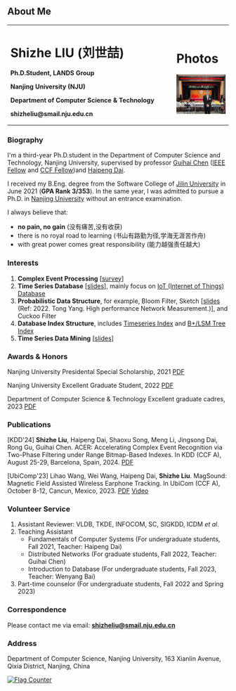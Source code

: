 ## About Me
<table border="0">
  <tr>
    <td width="75%">
      <p><h1>Shizhe LIU (刘世喆)</h1></p>
      <p><b>Ph.D.Student, LANDS Group</b></p>
      <p><b>Nanjing University (NJU)</b></p>
      <p><b>Department of Computer Science & Technology</b></p>
      <p><b>shizheliu@smail.nju.edu.cn</b></p>
    </td>
    <td width="25%">
      <p><h1>Photos</h1></p>
      <img src="1191688034108_.pic.jpg" width="100%">
    </td>
  </tr>
</table>

### Biography
I'm a third-year Ph.D.student in the Department of Computer Science and Technology, Nanjing University, supervised by professor [Guihai Chen](http://cs.nju.edu.cn/gchen) ([IEEE Fellow](https://www.comsoc.org/membership/ieee-fellows/2023) and [CCF Fellow](https://www.ccf.org.cn/Membership/Individual_member/Honor/2021-07-21/671453.shtml))and [Haipeng Dai](https://cs.nju.edu.cn/daihp/).

I received my B.Eng. degree from the Software College of [Jilin University](https://www.jlu.edu.cn/) in June 2021 (**GPA Rank 3/353**). In the same year, I was admitted to pursue a Ph.D. in [Nanjing University](https://www.nju.edu.cn/) without an entrance examination.

I always believe that: 
 - **no pain, no gain** (没有痛苦,没有收获)
 - there is no royal road to learning (书山有路勤为径,学海无涯苦作舟)
 - with great power comes great responsibility (能力越强责任越大)

### Interests

1. **Complex Event Processing** [[survey](https://link.springer.com/article/10.1007/s00778-019-00557-w)]
2. **Time Series Database** [[slides](/Introduction_to_Time_Series_Database.pdf)], mainly focus on [IoT (Internet of Things) Database](https://iotdb.apache.org/zh/)
3. **Probabilistic Data Structure**, for example, Bloom Filter, Sketch [[slides](/sketch.pptx) (Ref: 2022. Tong Yang. High performance Network Measurement.)], and Cuckoo Filter
4. **Database Index Structure**, includes [Timeseries Index](https://link.springer.com/article/10.1007/s00778-019-00573-w) and [B+/LSM Tree Index](https://dl.acm.org/doi/10.1145/3299869.3300097)
5. **Time Series Data Mining** [[slides](/Time_Series_Data_Mining.pdf)]


### Awards & Honors
Nanjing University Presidental Special Scholarship, 2021 [PDF](/credentials/doctor_scholarship.pdf)

Nanjing University Excellent Graduate Student, 2022 [PDF](/credentials/excellent_student.pdf)

Department of Computer Science & Technology Excellent graduate cadres, 2023 [PDF](/credentials/excellent_student_association.pdf)

### Publications

[KDD'24] **Shizhe Liu**, Haipeng Dai, Shaoxu Song, Meng Li, Jingsong Dai, Rong Gu, Guihai Chen. ACER: Accelerating Complex Event Recognition via Two-Phase Filtering under Range Bitmap-Based Indexes. In KDD (CCF A), August 25-29, Barcelona, Spain, 2024. [PDF](https://dl.acm.org/doi/10.1145/3637528.3671814) 

[UbiComp'23] Lihao Wang, Wei Wang, Haipeng Dai, **Shizhe Liu**. MagSound: Magnetic Field Assisted Wireless Earphone Tracking. In UbiCom (CCF A), October 8-12, Cancun, Mexico, 2023. [PDF](https://dl.acm.org/doi/10.1145/3580889) [Video](https://www.youtube.com/watch?v=MLKMuSyfhVc&t=3s)

### Volunteer Service

1. Assistant Reviewer: VLDB, TKDE, INFOCOM, SC, SIGKDD, ICDM *et al*.
2. Teaching Assistant
    * Fundamentals of Computer Systems (For undergraduate students, Fall 2021, Teacher: Haipeng Dai)
    * Distributed Networks (For graduate students, Fall 2022, Teacher: Guihai Chen)
    * Introduction to Database (For undergraduate students, Fall 2023, Teacher: Wenyang Bai)
3. Part-time counselor (For undergraduate students, Fall 2022 and Spring 2023)

### Correspondence

Please contact me via email: **shizheliu@smail.nju.edu.cn**

### Address
Department of Computer Science, Nanjing University, 163 Xianlin Avenue, Qixia District, Nanjing, China


<a href="https://info.flagcounter.com/9fKv"><img src="https://s11.flagcounter.com/count2/9fKv/bg_FFFFF5/txt_000000/border_CCCCCC/columns_5/maxflags_10/viewers_0/labels_1/pageviews_1/flags_0/percent_0/" alt="Flag Counter" border="0"></a>
